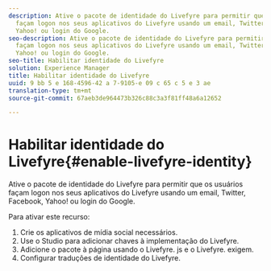 ```yaml
---
description: Ative o pacote de identidade do Livefyre para permitir que os usuários
  façam logon nos seus aplicativos do Livefyre usando um email, Twitter, Facebook,
  Yahoo! ou login do Google.
seo-description: Ative o pacote de identidade do Livefyre para permitir que os usuários
  façam logon nos seus aplicativos do Livefyre usando um email, Twitter, Facebook,
  Yahoo! ou login do Google.
seo-title: Habilitar identidade do Livefyre
solution: Experience Manager
title: Habilitar identidade do Livefyre
uuid: 9 bb 5 e 168-4596-42 a 7-9105-e 09 c 65 c 5 e 3 ae
translation-type: tm+mt
source-git-commit: 67aeb3de964473b326c88c3a3f81ff48a6a12652

---
```



# Habilitar identidade do Livefyre{#enable-livefyre-identity}

Ative o pacote de identidade do Livefyre para permitir que os usuários façam logon nos seus aplicativos do Livefyre usando um email, Twitter, Facebook, Yahoo! ou login do Google.

Para ativar este recurso:

1. Crie os aplicativos de mídia social necessários.
1. Use o Studio para adicionar chaves à implementação do Livefyre.
1. Adicione o pacote à página usando o Livefyre. js e o Livefyre. exigem.
1. Configurar traduções de identidade do Livefyre.
